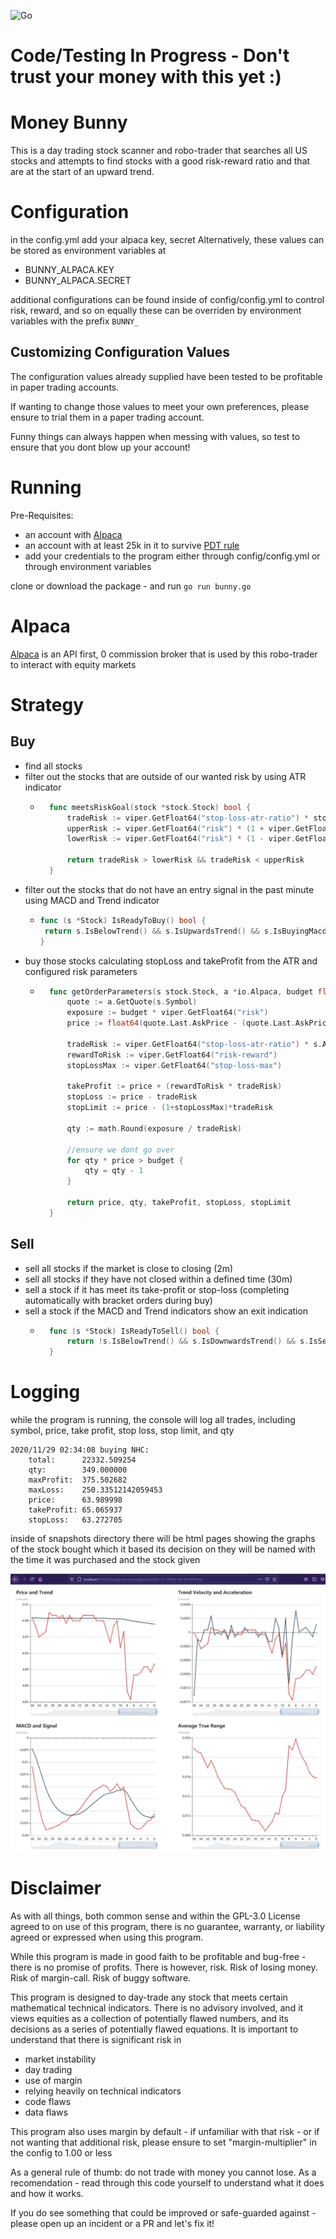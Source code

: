 ![Go](https://github.com/johnmillner/money-bunny/workflows/Go/badge.svg)


# Code/Testing In Progress - Don't trust your money with this yet :) 

# Money Bunny
This is a day trading stock scanner and robo-trader that searches all US stocks and attempts to find stocks with a 
good risk-reward ratio and that are at the start of an upward trend. 

# Configuration
in the config.yml add your alpaca key, secret
Alternatively, these values can be stored as environment variables at 
- BUNNY_ALPACA.KEY
- BUNNY_ALPACA.SECRET

additional configurations can be found inside of config/config.yml to control risk, reward, and so on
equally these can be overriden by environment variables with the prefix `BUNNY_`

## Customizing Configuration Values
The configuration values already supplied have been tested to be profitable in paper trading accounts.

If wanting to change those values to meet your own preferences, please ensure to trial them in a paper trading account. 

Funny things can always happen when messing with values, so test to ensure that you dont blow up your account!

# Running 
Pre-Requisites:
- an account with [Alpaca](https://alpaca.markets/)
- an account with at least 25k in it to survive [PDT rule](https://www.investopedia.com/terms/p/patterndaytrader.asp)
- add your credentials to the program either through config/config.yml or through environment variables

clone or download the package - and run `go run bunny.go`

# Alpaca
[Alpaca](https://alpaca.markets/) is an API first, 0 commission broker that is used by this robo-trader to interact with equity markets

# Strategy
## Buy
- find all stocks
- filter out the stocks that are outside of our wanted risk by using ATR indicator
    - ```go
        func meetsRiskGoal(stock *stock.Stock) bool {
        	tradeRisk := viper.GetFloat64("stop-loss-atr-ratio") * stock.Atr[len(stock.Atr)-1] / stock.Price.Peek()
        	upperRisk := viper.GetFloat64("risk") * (1 + viper.GetFloat64("exposure-tolerance"))
        	lowerRisk := viper.GetFloat64("risk") * (1 - viper.GetFloat64("exposure-tolerance"))
        
        	return tradeRisk > lowerRisk && tradeRisk < upperRisk
        }
        ```
- filter out the stocks that do not have an entry signal in the past minute using MACD and Trend indicator
    -  ```go
       func (s *Stock) IsReadyToBuy() bool {
       	return s.IsBelowTrend() && s.IsUpwardsTrend() && s.IsBuyingMacdCrossOver()
       }
        ``` 
- buy those stocks calculating stopLoss and takeProfit from the ATR and configured risk parameters
    - ```go
        func getOrderParameters(s stock.Stock, a *io.Alpaca, budget float64) (float64, float64, float64, float64, float64) {
        	quote := a.GetQuote(s.Symbol)
        	exposure := budget * viper.GetFloat64("risk")
        	price := float64(quote.Last.AskPrice - (quote.Last.AskPrice-quote.Last.BidPrice)/2)      
        	
        	tradeRisk := viper.GetFloat64("stop-loss-atr-ratio") * s.Atr[len(s.Atr)-1]
        	rewardToRisk := viper.GetFloat64("risk-reward")
        	stopLossMax := viper.GetFloat64("stop-loss-max")
        
        	takeProfit := price + (rewardToRisk * tradeRisk)
        	stopLoss := price - tradeRisk
        	stopLimit := price - (1+stopLossMax)*tradeRisk
        
        	qty := math.Round(exposure / tradeRisk)
        
        	//ensure we dont go over
        	for qty * price > budget {
        		qty = qty - 1
        	}
        
        	return price, qty, takeProfit, stopLoss, stopLimit
        }
        ```
 
## Sell
- sell all stocks if the market is close to closing (2m)
- sell all stocks if they have not closed within a defined time (30m)
- sell a stock if it has meet its take-profit or stop-loss (completing automatically with bracket orders during buy)
- sell a stock if the MACD and Trend indicators show an exit indication
    - ```go
        func (s *Stock) IsReadyToSell() bool {
            return !s.IsBelowTrend() && s.IsDownwardsTrend() && s.IsSellingMacdCrossUnder()
        }
        ```

# Logging
while the program is running, the console will log all trades, including symbol, price, take profit, stop loss, stop limit, and qty
```
2020/11/29 02:34:08 buying NHC:
	total:      22332.509254
	qty:        349.000000
	maxProfit:  375.502682
	maxLoss:    250.33512142059453
	price:      63.989998
	takeProfit: 65.065937
	stopLoss:   63.272705
```
inside of snapshots directory there will be html pages showing the graphs of the stock bought which it based its decision on
they will be named with the time it was purchased and the stock given

![graphs html showing stock snapshot during buy](example/graphExample.png?raw=true "graphs html showing stock snapshot during buy")

# Disclaimer
As with all things, both common sense and within the GPL-3.0 License agreed to on use of this program, 
there is no guarantee, warranty, or liability agreed or expressed when using this program. 

While this program is made in good faith to be profitable and bug-free - there is no promise of profits.
There is however, risk. Risk of losing money. Risk of margin-call. Risk of buggy software.

This program is designed to day-trade any stock that meets certain mathematical technical indicators. 
There is no advisory involved, and it views equities as a collection of potentially flawed numbers, 
and its decisions as a series of potentially flawed equations. 
It is important to understand that there is significant risk in 
- market instability
- day trading
- use of margin
- relying heavily on technical indicators
- code flaws
- data flaws

This program also uses margin by default - if unfamiliar with that risk - 
or if not wanting that additional risk, please ensure to set "margin-multiplier" in the config to 1.00 or less 

As a general rule of thumb: do not trade with money you cannot lose.
As a recomendation - read through this code yourself to understand what it does and how it works. 

If you do see something that could be improved or safe-guarded against - please open up an incident or a PR and let's fix it! 